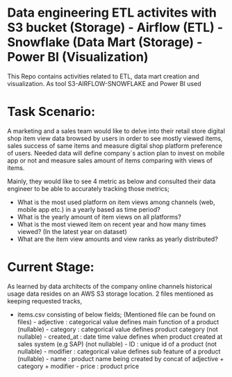 # Data engineering ETL activites with S3 bucket (Storage) - Airflow (ETL) - Snowflake (Data Mart (Storage) - Power BI (Visualization)
This Repo contains activities related to ETL, data mart creation and visualization. As tool S3-AIRFLOW-SNOWFLAKE and Power BI used

# Task Scenario:
A marketing and a sales team would like to delve into their retail store digital shop item view data browsed by users in order to see mostly viewed items, sales success of same items and measure digital shop platform preference of users.
Needed data will define company`s action plan to invest on mobile app or not and measure sales amount of items comparing with views of items.

Mainly, they would like to see 4 metric as below and consulted their data engineer to be able to accurately tracking those metrics;

  - What is the most used platform on item views among channels (web, mobile app etc.) in a yearly based as time period?
  - What is the yearly amount of item views on all platforms?
  - What is the most viewed item on recent year and how many times viewed? (In the latest year on dataset)
  - What are the item view amounts and view ranks as yearly distributed?

# Current Stage:
As learned by data architects of the company online channels historical usage data resides on an AWS S3 storage location.
2 files mentioned as keeping requested tracks,

  -  items.csv consisting of below fields; (Mentioned file can be found on files)
    - adjective : categorical value defines main function of a product (nullable)
    - category :  categorical value defines product category (not nullable)
    - created_at : date time value defines when product created at sales system (e.g SAP) (not nullable)
    - ID : unique id of a product (not nullable)
    - modifier : categorical value defines sub feature of a product (nullable)
    - name : product name being created by concat of adjective + category + modifier
    - price : product price




